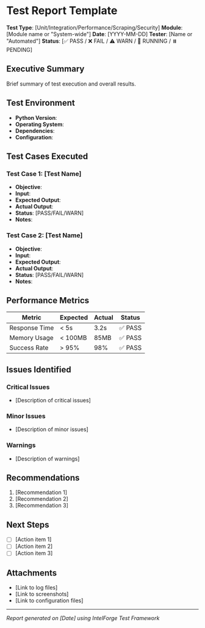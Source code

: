 # Test Report Template

**Test Type**: [Unit/Integration/Performance/Scraping/Security]
**Module**: [Module name or "System-wide"]
**Date**: [YYYY-MM-DD]
**Tester**: [Name or "Automated"]
**Status**: [✅ PASS / ❌ FAIL / ⚠️ WARN / 🔄 RUNNING / ⏸️ PENDING]

## Executive Summary

Brief summary of test execution and overall results.

## Test Environment

- **Python Version**: 
- **Operating System**: 
- **Dependencies**: 
- **Configuration**: 

## Test Cases Executed

### Test Case 1: [Test Name]
- **Objective**: 
- **Input**: 
- **Expected Output**: 
- **Actual Output**: 
- **Status**: [PASS/FAIL/WARN]
- **Notes**: 

### Test Case 2: [Test Name]
- **Objective**: 
- **Input**: 
- **Expected Output**: 
- **Actual Output**: 
- **Status**: [PASS/FAIL/WARN]
- **Notes**: 

## Performance Metrics

| Metric | Expected | Actual | Status |
|--------|----------|---------|---------|
| Response Time | < 5s | 3.2s | ✅ PASS |
| Memory Usage | < 100MB | 85MB | ✅ PASS |
| Success Rate | > 95% | 98% | ✅ PASS |

## Issues Identified

### Critical Issues
- [Description of critical issues]

### Minor Issues
- [Description of minor issues]

### Warnings
- [Description of warnings]

## Recommendations

1. [Recommendation 1]
2. [Recommendation 2]
3. [Recommendation 3]

## Next Steps

- [ ] [Action item 1]
- [ ] [Action item 2]
- [ ] [Action item 3]

## Attachments

- [Link to log files]
- [Link to screenshots]
- [Link to configuration files]

---
*Report generated on [Date] using IntelForge Test Framework*